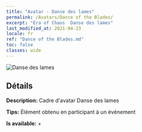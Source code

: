 ```yaml
---
title: "Avatar - Danse des lames"
permalink: /Avatars/Dance of the Blades/
excerpt: "Era of Chaos  Danse des lames"
last_modified_at: 2021-04-23
locale: fr
ref: "Dance of the Blades.md"
toc: false
classes: wide
---
```

 ![Danse des lames](/images/a/avatarFrame_26.png)

## Détails

 **Description:** Cadre d'avatar Danse des lames 

 **Tips:** Élément obtenu en participant à un événement 

 **Is available:**  + 

